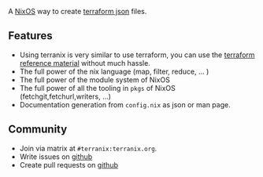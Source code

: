 A [NixOS](https://nixos.org) way to create
[terraform json](https://www.terraform.io/docs/configuration/syntax-json.html)
files.

## Features

- Using terranix is very similar to use terraform, you can use the
  [terraform reference material](https://www.terraform.io/docs/providers/index.html)
  without much hassle.
- The full power of the nix language (map, filter, reduce, ... )
- The full power of the module system of NixOS
- The full power of all the tooling in `pkgs` of NixOS (fetchgit,fetchurl,writers, ...)
- Documentation generation from `config.nix` as json or man page.

## Community

- Join via matrix at `#terranix:terranix.org`.
- Write issues on [github](https://github.com/terranix/terranix/issues)
- Create pull requests on [github](https://github.com/terranix/terranix/pulls)
